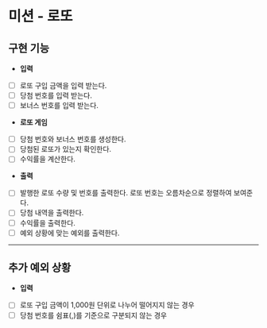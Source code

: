 # 미션 - 로또

## 구현 기능
* __입력__
- [ ] 로또 구입 금액을 입력 받는다.
- [ ] 당첨 번호를 입력 받는다.
- [ ] 보너스 번호를 입력 받는다.

* __로또 게임__
- [ ] 당첨 번호와 보너스 번호를 생성한다.
- [ ] 당첨된 로또가 있는지 확인한다.
- [ ] 수익률을 계산한다.

* __출력__
- [ ] 발행한 로또 수량 및 번호를 출력한다. 로또 번호는 오름차순으로 정렬하여 보여준다.
- [ ] 당첨 내역을 출력한다.
- [ ] 수익률을 출력한다.
- [ ] 예외 상황에 맞는 예외를 출력한다.
***

## 추가 예외 상황
* __입력__
- [ ] 로또 구입 금액이 1,000원 단위로 나누어 떨어지지 않는 경우
- [ ] 당첨 번호를 쉼표(,)를 기준으로 구분되지 않는 경우
